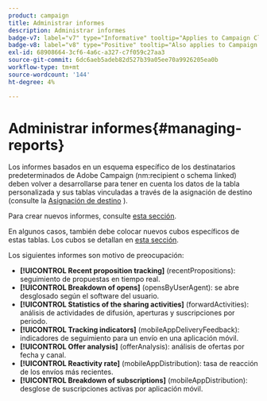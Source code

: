 ```yaml
---
product: campaign
title: Administrar informes
description: Administrar informes
badge-v7: label="v7" type="Informative" tooltip="Applies to Campaign Classic v7"
badge-v8: label="v8" type="Positive" tooltip="Also applies to Campaign v8"
exl-id: 68908664-3cf6-4a6c-a327-c7f059c27aa3
source-git-commit: 6dc6aeb5adeb82d527b39a05ee70a9926205ea0b
workflow-type: tm+mt
source-wordcount: '144'
ht-degree: 4%

---
```


# Administrar informes{#managing-reports}



Los informes basados en un esquema específico de los destinatarios predeterminados de Adobe Campaign (nm:recipient o schema linked) deben volver a desarrollarse para tener en cuenta los datos de la tabla personalizada y sus tablas vinculadas a través de la asignación de destino (consulte la [Asignación de destino](../../configuration/using/target-mapping.md) ).

Para crear nuevos informes, consulte [esta sección](../../reporting/using/about-reports-creation-in-campaign.md).

En algunos casos, también debe colocar nuevos cubos específicos de estas tablas. Los cubos se detallan en [esta sección](../../reporting/using/ac-cubes.md).

Los siguientes informes son motivo de preocupación:

* **[!UICONTROL Recent proposition tracking]** (recentPropositions): seguimiento de propuestas en tiempo real.
* **[!UICONTROL Breakdown of opens]** (opensByUserAgent): se abre desglosado según el software del usuario.
* **[!UICONTROL Statistics of the sharing activities]** (forwardActivities): análisis de actividades de difusión, aperturas y suscripciones por periodo.
* **[!UICONTROL Tracking indicators]** (mobileAppDeliveryFeedback): indicadores de seguimiento para un envío en una aplicación móvil.
* **[!UICONTROL Offer analysis]** (offerAnalysis): análisis de ofertas por fecha y canal.
* **[!UICONTROL Reactivity rate]** (mobileAppDistribution): tasa de reacción de los envíos más recientes.
* **[!UICONTROL Breakdown of subscriptions]** (mobileAppDistribution): desglose de suscripciones activas por aplicación móvil.
